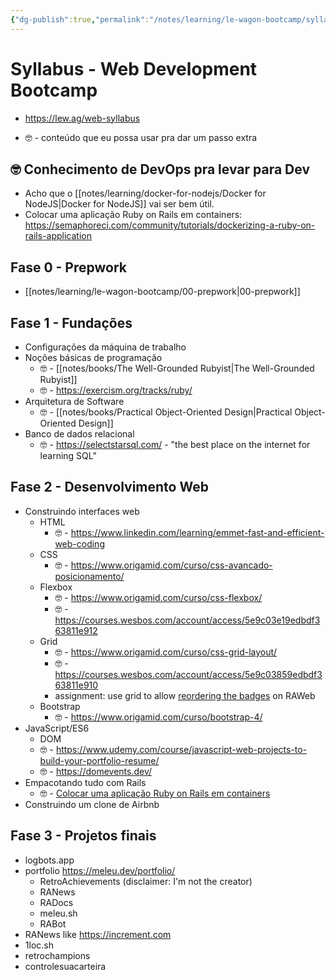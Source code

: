 ```yaml
---
{"dg-publish":true,"permalink":"/notes/learning/le-wagon-bootcamp/syllabus-web-development-bootcamp/","dgHomeLink":true,"dgPassFrontmatter":false,"dgShowBacklinks":true,"dgShowLocalGraph":false}
---
```


# Syllabus - Web Development Bootcamp

- <https://lew.ag/web-syllabus>

- 🤓 - conteúdo que eu possa usar pra dar um passo extra


## 🤓 Conhecimento de DevOps pra levar para Dev

- Acho que o [[notes/learning/docker-for-nodejs/Docker for NodeJS|Docker for NodeJS]] vai ser bem útil.
- Colocar uma aplicação Ruby on Rails em containers: <https://semaphoreci.com/community/tutorials/dockerizing-a-ruby-on-rails-application>

## Fase 0 - Prepwork

- [[notes/learning/le-wagon-bootcamp/00-prepwork|00-prepwork]]


## Fase 1 - Fundações

- Configurações da máquina de trabalho
- Noções básicas de programação
    - 🤓 - [[notes/books/The Well-Grounded Rubyist|The Well-Grounded Rubyist]]
    - 🤓 - <https://exercism.org/tracks/ruby/>
- Arquitetura de Software
    - 🤓 - [[notes/books/Practical Object-Oriented Design|Practical Object-Oriented Design]]
- Banco de dados relacional
    - 🤓  - <https://selectstarsql.com/> - "the best place on the internet for learning SQL"


## Fase 2 - Desenvolvimento Web

- Construindo interfaces web
    - HTML
        - 🤓 - <https://www.linkedin.com/learning/emmet-fast-and-efficient-web-coding>
    - CSS
        - 🤓 - <https://www.origamid.com/curso/css-avancado-posicionamento/>
    - Flexbox
        - 🤓 - <https://www.origamid.com/curso/css-flexbox/>
        - 🤓 - <https://courses.wesbos.com/account/access/5e9c03e19edbdf363811e912>
    - Grid
        - 🤓 - <https://www.origamid.com/curso/css-grid-layout/>
        - 🤓 - <https://courses.wesbos.com/account/access/5e9c03859edbdf363811e910>
        - assignment: use grid to allow [reordering the badges](https://github.com/RetroAchievements/RAWeb/discussions/1068) on RAWeb
    - Bootstrap
        - 🤓 - <https://www.origamid.com/curso/bootstrap-4/>
- JavaScript/ES6
    - DOM
    - 🤓 - <https://www.udemy.com/course/javascript-web-projects-to-build-your-portfolio-resume/>
    - 🤓 - <https://domevents.dev/>
- Empacotando tudo com Rails
    - 🤓 - [Colocar uma aplicação Ruby on Rails em containers](https://semaphoreci.com/community/tutorials/dockerizing-a-ruby-on-rails-application)
- Construindo um clone de Airbnb


## Fase 3 - Projetos finais

- logbots.app
- portfolio <https://meleu.dev/portfolio/>
    - RetroAchievements (disclaimer: I'm not the creator)
    - RANews
    - RADocs
    - meleu.sh
    - RABot
- RANews like <https://increment.com>
- 1loc.sh
- retrochampions
- controlesuacarteira
